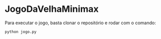 # JogoDaVelhaMinimax

Para executar o jogo, basta clonar o repositório e rodar com o comando:

`python jogo.py`
